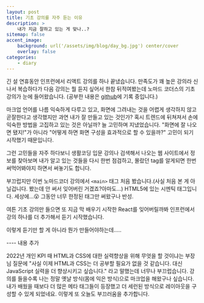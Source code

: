 ```yaml
---
layout: post
title: 기초 강의를 자주 듣는 이유
description: >
    내가 지금 잘하고 있는 게 맞나..?
sitemap: false
accent_image:
    background: url('/assets/img/blog/day_bg.jpg') center/cover
    overlay: false
categories:
    - diary
---
```


긴 설 연휴동안 인프런에서 리액트 강의를 하나 끝냈습니다.
만족도가 꽤 높은 강의라 신나서 복습하다가 다음 강의는 뭘 듣지 싶어서 한참 뒤적여봤는데
노마드 코더스의 기초 강의가 눈에 들어왔습니다.
(공부한 내용은 <a href="https://github.com/cinnamoneight26/kokoa_clone" target="_blank" rel="noreferrer">github</a>에 기록 중입니다.)

마크업 언어를 나름 익숙하게 다루고 있고,
화면에 그려내는 것을 어렵게 생각하지 않고 곧잘한다고 생각했지만
과연 내가 잘 만들고 있는 것인가?
혹시 트렌드에 뒤쳐져서 손에 익숙한 방법을 고집하고 있는 것은 아닐까?
늘 고민하며 지냈었습니다.
"화면에 잘 나오면 됐지!"가 아니라 "어떻게 하면 화면 구성을 효과적으로 할 수 있을까?" 고민이 되기 시작했기 때문입니다.

그런 고민들을 자주 하다보니 생활코딩 입문 강의나
검색해서 나오는 웹 사이트에서 정보를 찾아보며 내가 알고 있는 것들을 다시 한번 점검하고,
몰랐던 tag를 알게되면 한번 써먹어봐야지 하면서 써놓기도 합니다.

부끄럽지만 이번 노마드코더 강의에서 `<main>` 태그 처음 봤습니다.(사실 처음 본 게 아닐겁니다. 봤는데 안 써서 잊어버린 거겠죠?아마도...) HTML5에 있는 시멘틱 태그입니다. 세상에...😮
그동안 너무 한정된 태그만 써왔구나 반성.

여튼 기초 강의만 들으면 또 지금 막 배우기 시작한 React를 잊어버릴까봐
인프런에서 강의 하나를 더 추가해서 듣기 시작했습니다.

이렇게 듣기만 할 게 아니라 뭔가 만들어야하는데.....

---- 내용 추가

2022년 개인 KPI 때 HTML과 CSS에 대한 실력향상을 위해 무엇을 할 것이냐는 부장님 질문에
"사실 이제 HTML과 CSS는 더 공부할 필요가 없을 것 같습니다. 대신 JavaScript 실력을 더 향상시키고 싶습니다."
라고 말했는데 너무나 부끄럽습니다.
강의를 들을수록 나는 정말 옛날 방식(몸에 익은 방식)으로 마크업을 해왔구나 싶습니다.
내가 배웠을 때보다 더 많은 메타 태그들이 등장했고 더 세런된 방식으로 레이아웃을 구성할 수 있게 되었네요.
이렇게 또 오늘도 부끄러움을 추가합니다.
